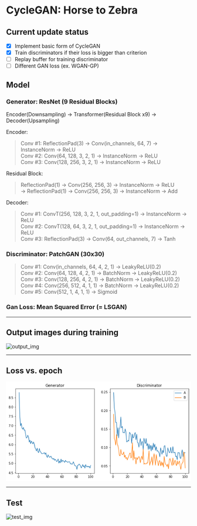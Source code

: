 CycleGAN: Horse to Zebra
=============
  
## Current update status  
- [X] Implement basic form of CycleGAN   
- [X] Train discriminators if their loss is bigger than criterion  
- [ ] Replay buffer for training discriminator  
- [ ] Different GAN loss (ex. WGAN-GP)  
  
## Model
### Generator: ResNet (9 Residual Blocks)
Encoder(Downsampling) → Transformer(Residual Block x9) → Decoder(Upsampling)  
  
Encoder:  
> Conv #1: ReflectionPad(3) → Conv(in_channels, 64, 7) → InstanceNorm → ReLU  
> Conv #2: Conv(64, 128, 3, 2, 1) → InstanceNorm → ReLU  
> Conv #3: Conv(128, 256, 3, 2, 1) → InstanceNorm → ReLU
  
Residual Block: 
> ReflectionPad(1) → Conv(256, 256, 3) → InstanceNorm → ReLU  
> → ReflectionPad(1) → Conv(256, 256, 3) → InstanceNorm → Add

Decoder:  
> Conv #1: ConvT(256, 128, 3, 2, 1, out_padding=1) → InstanceNorm → ReLU  
> Conv #2: ConvT(128, 64, 3, 2, 1, out_padding=1) → InstanceNorm → ReLU  
> Conv #3: ReflectionPad(3) → Conv(64, out_channels, 7) → Tanh
  
  

### Discriminator: PatchGAN (30x30)  
> Conv #1: Conv(in_channels, 64, 4, 2, 1) → LeakyReLU(0.2)  
> Conv #2: Conv(64, 128, 4, 2, 1) → BatchNorm → LeakyReLU(0.2)  
> Conv #3: Conv(128, 256, 4, 2, 1) → BatchNorm → LeakyReLU(0.2)  
> Conv #4: Conv(256, 512, 4, 1, 1) → BatchNorm → LeakyReLU(0.2)  
> Conv #5: Conv(512, 1, 4, 1, 1) → Sigmoid  

### Gan Loss: Mean Squared Error (= LSGAN)
  
------------------
## Output images during training
![output_img](./images/output_img.png)
  
------------------
## Loss vs. epoch
![loss_img](./images/loss_img.png)
  
------------------
## Test
![test_img](./images/test_img.png)
